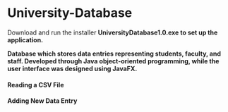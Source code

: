 # University-Database

Download and run the installer <b>UniversityDatabase1.0.exe<b> to set up the application.

Database which stores data entries representing students, faculty, and staff. Developed through Java object-oriented programming, while the user interface was designed using JavaFX.

#### Reading a CSV File

#### Adding New Data Entry
